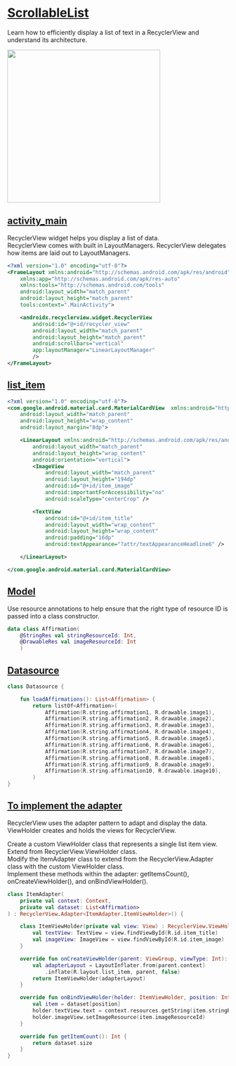 # **[ScrollableList](https://developer.android.com/codelabs/basic-android-kotlin-training-recyclerview-scrollable-list?continue=https%3A%2F%2Fdeveloper.android.com%2Fcourses%2Fpathways%2Fandroid-basics-kotlin-unit-2-pathway-3%23codelab-https%3A%2F%2Fdeveloper.android.com%2Fcodelabs%2Fbasic-android-kotlin-training-recyclerview-scrollable-list#0)** 
Learn how to efficiently display a list of text in a RecyclerView and understand its architecture.

<img width="348" src="https://github.com/YamamotoDesu/ScrollableList/blob/master/app/src/main/java/Gif/scrollableview.gif">

## **[activity_main](https://github.com/YamamotoDesu/ScrollableList/blob/master/app/src/main/res/layout/activity_main.xml)** 

RecyclerView widget helps you display a list of data.  
RecyclerView comes with built in LayoutManagers. RecyclerView delegates how items are laid out to LayoutManagers.  
```xml 
<?xml version="1.0" encoding="utf-8"?>
<FrameLayout xmlns:android="http://schemas.android.com/apk/res/android"
    xmlns:app="http://schemas.android.com/apk/res-auto"
    xmlns:tools="http://schemas.android.com/tools"
    android:layout_width="match_parent"
    android:layout_height="match_parent"
    tools:context=".MainActivity">

    <androidx.recyclerview.widget.RecyclerView
        android:id="@+id/recycler_view"
        android:layout_width="match_parent"
        android:layout_height="match_parent"
        android:scrollbars="vertical"
        app:layoutManager="LinearLayoutManager"
        />
</FrameLayout>
```

## **[list_item](https://github.com/YamamotoDesu/ScrollableList/blob/master/app/src/main/res/layout/list_item.xml)** 
```xml 
<?xml version="1.0" encoding="utf-8"?>
<com.google.android.material.card.MaterialCardView  xmlns:android="http://schemas.android.com/apk/res/android"
    android:layout_width="match_parent"
    android:layout_height="wrap_content"
    android:layout_margin="8dp">

    <LinearLayout xmlns:android="http://schemas.android.com/apk/res/android"
        android:layout_width="match_parent"
        android:layout_height="wrap_content"
        android:orientation="vertical">
        <ImageView
            android:layout_width="match_parent"
            android:layout_height="194dp"
            android:id="@+id/item_image"
            android:importantForAccessibility="no"
            android:scaleType="centerCrop" />

        <TextView
            android:id="@+id/item_title"
            android:layout_width="wrap_content"
            android:layout_height="wrap_content"
            android:padding="16dp"
            android:textAppearance="?attr/textAppearanceHeadline6" />

    </LinearLayout>

</com.google.android.material.card.MaterialCardView>
```

## **[Model](https://github.com/YamamotoDesu/ScrollableList/blob/master/app/src/main/java/com/codewithkyo/affirmations/model/Affirmation.kt)** 
Use resource annotations to help ensure that the right type of resource ID is passed into a class constructor.  
```kt 
data class Affirmation(
    @StringRes val stringResourceId: Int,
    @DrawableRes val imageResourceId: Int
    )
```

## **[Datasource](https://github.com/YamamotoDesu/ScrollableList/blob/master/app/src/main/java/com/codewithkyo/affirmations/data/Datasource.kt)** 
```kt 
class Datasource {

    fun loadAffirmations(): List<Affirmation> {
        return listOf<Affirmation>(
            Affirmation(R.string.affirmation1, R.drawable.image1),
            Affirmation(R.string.affirmation2, R.drawable.image2),
            Affirmation(R.string.affirmation3, R.drawable.image3),
            Affirmation(R.string.affirmation4, R.drawable.image4),
            Affirmation(R.string.affirmation5, R.drawable.image5),
            Affirmation(R.string.affirmation6, R.drawable.image6),
            Affirmation(R.string.affirmation7, R.drawable.image7),
            Affirmation(R.string.affirmation8, R.drawable.image8),
            Affirmation(R.string.affirmation9, R.drawable.image9),
            Affirmation(R.string.affirmation10, R.drawable.image10),
        )
}
```

## **[To implement the adapter](https://github.com/YamamotoDesu/ScrollableList/blob/master/app/src/main/java/com/codewithkyo/affirmations/adapter/ItemAdapter.kt)** 
RecyclerView uses the adapter pattern to adapt and display the data.  
ViewHolder creates and holds the views for RecyclerView.  

Create a custom ViewHolder class that represents a single list item view. Extend from RecyclerView.ViewHolder class.  
Modify the ItemAdapter class to extend from the RecyclerView.Adapter class with the custom ViewHolder class.  
Implement these methods within the adapter: getItemsCount(), onCreateViewHolder(), and onBindViewHolder().  
```kt  
class ItemAdapter(
    private val context: Context,
    private val dataset: List<Affirmation>
) : RecyclerView.Adapter<ItemAdapter.ItemViewHolder>() {

    class ItemViewHolder(private val view: View) : RecyclerView.ViewHolder(view) {
        val textView: TextView = view.findViewById(R.id.item_title)
        val imageView: ImageView = view.findViewById(R.id.item_image)
    }

    override fun onCreateViewHolder(parent: ViewGroup, viewType: Int): ItemViewHolder {
        val adapterLayout = LayoutInflater.from(parent.context)
            .inflate(R.layout.list_item, parent, false)
        return ItemViewHolder(adapterLayout)
    }

    override fun onBindViewHolder(holder: ItemViewHolder, position: Int) {
        val item = dataset[position]
        holder.textView.text = context.resources.getString(item.stringResourceId)
        holder.imageView.setImageResource(item.imageResourceId)
    }

    override fun getItemCount(): Int {
        return dataset.size
    }
}
```

